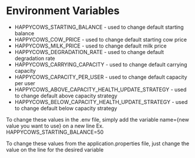 # Environment Variables

- HAPPYCOWS_STARTING_BALANCE - used to change default starting balance
- HAPPYCOWS_COW_PRICE - used to change default starting cow price
- HAPPYCOWS_MILK_PRICE - used to change default milk price
- HAPPYCOWS_DEGRADATION_RATE - used to change default degradation rate
- HAPPYCOWS_CARRYING_CAPACITY - used to change default carrying capacity
- HAPPYCOWS_CAPACITY_PER_USER - used to change default capacity per user
- HAPPYCOWS_ABOVE_CAPACITY_HEALTH_UPDATE_STRATEGY - used to change default above capacity strategy
- HAPPYCOWS_BELOW_CAPACITY_HEALTH_UPDATE_STRATEGY - used to change default below capacity strategy

To change these values in the .env file, simply add the variable name={new value you want to use} on a new line
Ex. HAPPYCOWS_STARTING_BALANCE=50

To change these values from the application.properties file, just change the value on the line for the desired variable